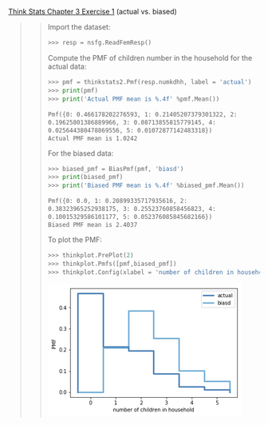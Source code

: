 [Think Stats Chapter 3 Exercise 1](http://greenteapress.com/thinkstats2/html/thinkstats2004.html#toc31) (actual vs. biased)

>> Import the dataset:
>> ```python
>> >>> resp = nsfg.ReadFemResp()
>> ```
>> Compute the PMF of children number in the household for the actual data:
>> ```python
>> >>> pmf = thinkstats2.Pmf(resp.numkdhh, label = 'actual')
>> >>> print(pmf)
>> >>> print('Actual PMF mean is %.4f' %pmf.Mean())
>> ```
>> ```
>> Pmf({0: 0.466178202276593, 1: 0.21405207379301322, 2: 0.19625801386889966, 3: 0.08713855815779145, 4: 0.025644380478869556, 5: 0.01072877142483318})
>> Actual PMF mean is 1.0242
>> ```
>> For the biased data:
>> ```python
>> >>> biased_pmf = BiasPmf(pmf, 'biasd')
>> >>> print(biased_pmf)
>> >>> print('Biased PMF mean is %.4f' %biased_pmf.Mean())
>> ```
>> ```
>> Pmf({0: 0.0, 1: 0.20899335717935616, 2: 0.38323965252938175, 3: 0.25523760858456823, 4: 0.10015329586101177, 5: 0.052376085845682166})
>> Biased PMF mean is 2.4037
>> ```
>> To plot the PMF:
>> ```python
>> >>> thinkplot.PrePlot(2)
>> >>> thinkplot.Pmfs([pmf,biased_pmf])
>> >>> thinkplot.Config(xlabel = 'number of children in household', ylabel = 'PMF')
>> ```
>> <img src = '../img/chp3_1.png'>